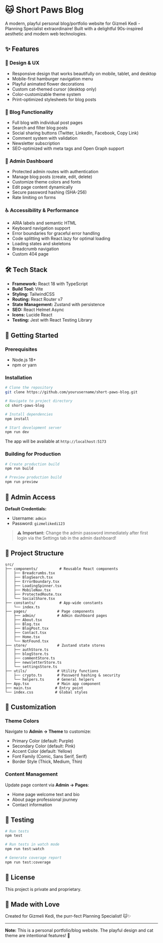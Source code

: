 # 🐱 Short Paws Blog

A modern, playful personal blog/portfolio website for Gizmeli Kedi - Planning Specialist extraordinaire! Built with a delightful 90s-inspired aesthetic and modern web technologies.

## ✨ Features

### 🎨 **Design & UX**
- Responsive design that works beautifully on mobile, tablet, and desktop
- Mobile-first hamburger navigation menu
- Playful animated flower decorations
- Custom cat-themed cursor (desktop only)
- Color-customizable theme system
- Print-optimized stylesheets for blog posts

### 📝 **Blog Functionality**
- Full blog with individual post pages
- Search and filter blog posts
- Social sharing buttons (Twitter, LinkedIn, Facebook, Copy Link)
- Comment system with validation
- Newsletter subscription
- SEO-optimized with meta tags and Open Graph support

### 🔐 **Admin Dashboard**
- Protected admin routes with authentication
- Manage blog posts (create, edit, delete)
- Customize theme colors and fonts
- Edit page content dynamically
- Secure password hashing (SHA-256)
- Rate limiting on forms

### ♿ **Accessibility & Performance**
- ARIA labels and semantic HTML
- Keyboard navigation support
- Error boundaries for graceful error handling
- Code splitting with React.lazy for optimal loading
- Loading states and skeletons
- Breadcrumb navigation
- Custom 404 page

## 🛠️ Tech Stack

- **Framework:** React 18 with TypeScript
- **Build Tool:** Vite
- **Styling:** TailwindCSS
- **Routing:** React Router v7
- **State Management:** Zustand with persistence
- **SEO:** React Helmet Async
- **Icons:** Lucide React
- **Testing:** Jest with React Testing Library

## 🚀 Getting Started

### Prerequisites
- Node.js 18+ 
- npm or yarn

### Installation

```bash
# Clone the repository
git clone https://github.com/yourusername/short-paws-blog.git

# Navigate to project directory
cd short-paws-blog

# Install dependencies
npm install

# Start development server
npm run dev
```

The app will be available at `http://localhost:5173`

### Building for Production

```bash
# Create production build
npm run build

# Preview production build
npm run preview
```

## 🔑 Admin Access

**Default Credentials:**
- Username: `admin`
- Password: `gizmelikedi123`

> ⚠️ **Important:** Change the admin password immediately after first login via the Settings tab in the admin dashboard!

## 📁 Project Structure

```
src/
├── components/          # Reusable React components
│   ├── Breadcrumbs.tsx
│   ├── BlogSearch.tsx
│   ├── ErrorBoundary.tsx
│   ├── LoadingSpinner.tsx
│   ├── MobileNav.tsx
│   ├── ProtectedRoute.tsx
│   └── SocialShare.tsx
├── constants/           # App-wide constants
│   └── index.ts
├── pages/              # Page components
│   ├── admin/          # Admin dashboard pages
│   ├── About.tsx
│   ├── Blog.tsx
│   ├── BlogPost.tsx
│   ├── Contact.tsx
│   ├── Home.tsx
│   └── NotFound.tsx
├── store/              # Zustand state stores
│   ├── authStore.ts
│   ├── blogStore.ts
│   ├── commentStore.ts
│   ├── newsletterStore.ts
│   └── settingsStore.ts
├── utils/              # Utility functions
│   ├── crypto.ts       # Password hashing & security
│   └── helpers.ts      # General helpers
├── App.tsx             # Main app component
├── main.tsx           # Entry point
└── index.css          # Global styles
```

## 🎨 Customization

### Theme Colors
Navigate to **Admin → Theme** to customize:
- Primary Color (default: Purple)
- Secondary Color (default: Pink)
- Accent Color (default: Yellow)
- Font Family (Comic, Sans Serif, Serif)
- Border Style (Thick, Medium, Thin)

### Content Management
Update page content via **Admin → Pages**:
- Home page welcome text and bio
- About page professional journey
- Contact information

## 🧪 Testing

```bash
# Run tests
npm test

# Run tests in watch mode
npm run test:watch

# Generate coverage report
npm run test:coverage
```

## 📄 License

This project is private and proprietary.

## 💝 Made with Love

Created for Gizmeli Kedi, the purr-fect Planning Specialist! 🐱✨

---

**Note:** This is a personal portfolio/blog website. The playful design and cat theme are intentional features! 🎉
